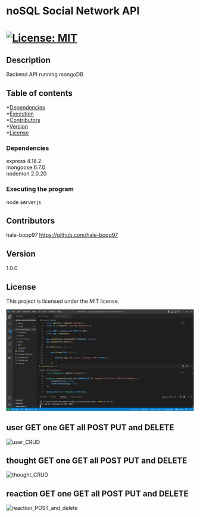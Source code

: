 
    
# noSQL Social Network API
# [![License: MIT](https://img.shields.io/badge/License-MIT-yellow.svg)](https://opensource.org/licenses/MIT)

## Description
Backend API running mongoDB

## Table of contents
*[Dependencies](#dependencies)  
*[Execution](#installation)  
*[Contributors](#contributors)  
*[Version](#version)  
*[License](#license)  

### Dependencies
express 4.18.2  
mongoose 6.7.0   
nodemon 2.0.20  

### Executing the program
node server.js

## Contributors
hale-bopp97 https://github.com/hale-bopp97

## Version
1.0.0

## License
This project is licensed under the MIT license.

![screencap](https://github.com/hale-bopp97/noSQL_social_network_api/blob/main/assets/Capture.JPG?raw=true)

## user GET one GET all POST PUT and DELETE

![user_CRUD](https://github.com/hale-bopp97/noSQL_social_network_api/blob/main/assets/Untitled_%20Oct%2025,%202022%2010_55%20PM.gif?raw=true)

## thought GET one GET all POST PUT and DELETE

![thought_CRUD](https://github.com/hale-bopp97/noSQL_social_network_api/blob/main/assets/Untitled_%20Oct%2026,%202022%2010_56%20PM.gif?raw=true)

## reaction GET one GET all POST PUT and DELETE

![reaction_POST_and_delete]()